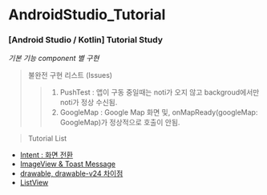 # AndroidStudio_Tutorial

### [Android Studio / Kotlin] Tutorial Study

*기본 기능 component 별 구현*


> 불완전 구현 리스트 (Issues)
> > 1. PushTest :  앱이 구동 중일때는 noti가 오지 않고 backgroud에서만 noti가 정상 수신됨.
> > 1. GoogleMap : Google Map 화면 및, onMapReady(googleMap: GoogleMap)가 정상적으로 호출이 안됨.


> Tutorial List
  - [Intent : 화면 전환](https://winterpoet-kim.tistory.com/8)
  - [ImageView & Toast Message](https://winterpoet-kim.tistory.com/9)
  - [drawable, drawable-v24 차이점](https://winterpoet-kim.tistory.com/10)
  - [ListView](https://winterpoet-kim.tistory.com/11)

